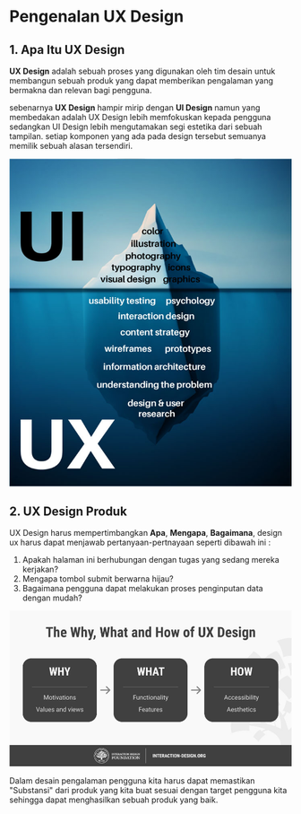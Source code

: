 # Pengenalan UX Design

## 1. Apa Itu UX Design

**UX Design** adalah sebuah proses yang digunakan oleh tim desain untuk membangun sebuah produk yang dapat memberikan pengalaman yang bermakna dan relevan bagi pengguna.

sebenarnya **UX Design** hampir mirip dengan **UI Design** namun yang membedakan adalah UX Design lebih memfokuskan kepada pengguna sedangkan UI Design lebih mengutamakan segi estetika dari sebuah tampilan. setiap komponen yang ada pada design tersebut semuanya memilik sebuah alasan tersendiri.

![UX Design Illustration](ux-design-illustration.jpg)

## 2. UX Design Produk

UX Design harus mempertimbangkan **Apa**, **Mengapa**, **Bagaimana**, design ux harus dapat menjawab pertanyaan-pertnayaan seperti dibawah ini :  

1. Apakah halaman ini berhubungan dengan tugas yang sedang mereka kerjakan?
2. Mengapa tombol submit berwarna hijau?
3. Bagaimana pengguna dapat melakukan proses penginputan data dengan mudah? 

![What-Why-How?](what-why-how.jpeg)

Dalam desain pengalaman pengguna kita harus dapat memastikan "Substansi" dari produk yang kita buat sesuai dengan target pengguna kita sehingga dapat menghasilkan sebuah produk yang baik.